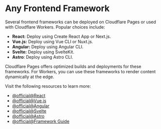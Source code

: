 # Any Frontend Framework

Several frontend frameworks can be deployed on Cloudflare Pages or used with Cloudflare Workers. Popular choices include:

- **React:** Deploy using Create React App or Next.js.
- **Vue.js:** Deploy using Vue CLI or Nuxt.js.
- **Angular:** Deploy using Angular CLI.
- **Svelte:** Deploy using SvelteKit.
- **Astro**: Deploy using Astro CLI.

Cloudflare Pages offers optimized builds and deployments for these frameworks. For Workers, you can use these frameworks to render content dynamically at the edge.

Visit the following resources to learn more:

- [@official@React](https://react.dev/)
- [@official@Vue.js](https://vuejs.org/)
- [@official@Angular](https://angular.dev/)
- [@official@Svelte](https://svelte.dev/)
- [@official@Astro](https://astro.build/)
- [@official@Framework Guide](https://developers.cloudflare.com/pages/framework-guides/)